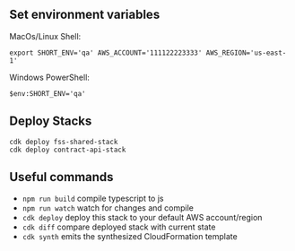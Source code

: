 ## Set environment variables

MacOs/Linux Shell:

```
export SHORT_ENV='qa' AWS_ACCOUNT='111122223333' AWS_REGION='us-east-1'
```

Windows PowerShell:

```
$env:SHORT_ENV='qa'
```

## Deploy Stacks

```
cdk deploy fss-shared-stack
cdk deploy contract-api-stack
```

## Useful commands

-   `npm run build` compile typescript to js
-   `npm run watch` watch for changes and compile
-   `cdk deploy` deploy this stack to your default AWS account/region
-   `cdk diff` compare deployed stack with current state
-   `cdk synth` emits the synthesized CloudFormation template
